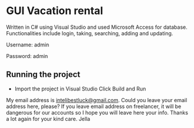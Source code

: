 # GUI Vacation rental
Written in C# using Visual Studio and used Microsoft Access for database. 
Functionalities include login, taking, searching, adding and updating.





Username: admin

Password: admin

## Running the project
- Import the project in Visual Studio Click Build and Run

My email address is intelibestluck@gmail.com.
Could you leave your email address here, please?
If you leave email address on freelancer, it will be dangerous for our accounts so I hope you will leave here your info.
Thanks a lot again for your kind care.
Jella
